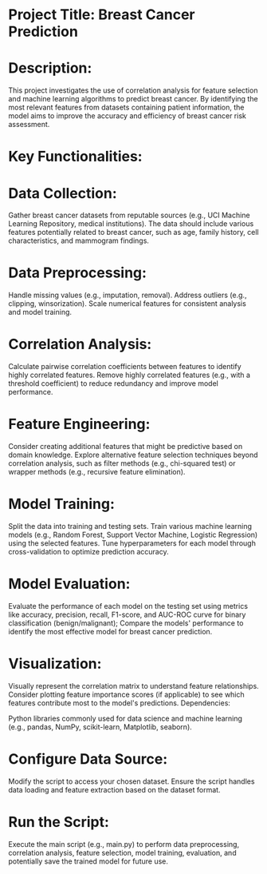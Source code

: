 # Project Title: Breast Cancer Prediction

# Description:

This project investigates the use of correlation analysis for feature selection and machine learning algorithms to predict breast cancer. By identifying the most relevant features from datasets containing patient information, the model aims to improve the accuracy and efficiency of breast cancer risk assessment.

# Key Functionalities:

# Data Collection:
Gather breast cancer datasets from reputable sources (e.g., UCI Machine Learning Repository, medical institutions).
The data should include various features potentially related to breast cancer, such as age, family history, cell characteristics, and mammogram findings.

# Data Preprocessing:
Handle missing values (e.g., imputation, removal).
Address outliers (e.g., clipping, winsorization).
Scale numerical features for consistent analysis and model training.

# Correlation Analysis:
Calculate pairwise correlation coefficients between features to identify highly correlated features.
Remove highly correlated features (e.g., with a threshold coefficient) to reduce redundancy and improve model performance.
# Feature Engineering:
Consider creating additional features that might be predictive based on domain knowledge.
Explore alternative feature selection techniques beyond correlation analysis, such as filter methods (e.g., chi-squared test) or wrapper methods (e.g., recursive feature elimination).

# Model Training:
Split the data into training and testing sets.
Train various machine learning models (e.g., Random Forest, Support Vector Machine, Logistic Regression) using the selected features.
Tune hyperparameters for each model through cross-validation to optimize prediction accuracy.

# Model Evaluation:
Evaluate the performance of each model on the testing set using metrics like accuracy, precision, recall, F1-score, and AUC-ROC curve for binary classification (benign/malignant);
Compare the models' performance to identify the most effective model for breast cancer prediction.

# Visualization:
Visually represent the correlation matrix to understand feature relationships.
Consider plotting feature importance scores (if applicable) to see which features contribute most to the model's predictions.
Dependencies:

Python libraries commonly used for data science and machine learning (e.g., pandas, NumPy, scikit-learn, Matplotlib, seaborn).

# Configure Data Source:
Modify the script to access your chosen dataset.
Ensure the script handles data loading and feature extraction based on the dataset format.

# Run the Script:
Execute the main script (e.g., main.py) to perform data preprocessing, correlation analysis, feature selection, model training, evaluation, and potentially save the trained model for future use.

